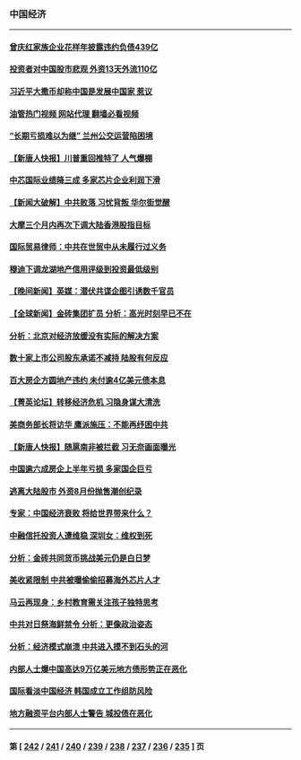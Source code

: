 ### 中国经济
---
#### [曾庆红家族企业花样年披露违约负债439亿](../../pages/ncid283/n14061791.md?08272045) 
#### [投资者对中国股市悲观 外资13天外流110亿](../../pages/ncid283/n14061517.md?08272045) 
#### [习近平大撒币却称中国是发展中国家 惹议](../../pages/ncid283/n14061495.md?08272045) 
#### [油管热门视频 网站代理 翻墙必看视频](http://138.2.39.72:81/youtube.html?epic-marker?08272045)
#### [“长期亏损难以为继” 兰州公交运营陷困境](../../pages/ncid283/n14061388.md?08272045) 
#### [【新唐人快报】川普重回推特了 人气爆棚](../../pages/ncid283/n14061352.md?08272045) 
#### [中芯国际业绩降三成 多家芯片企业利润下滑](../../pages/ncid283/n14061314.md?08272045) 
#### [【新闻大破解】中共败落 习忧背叛 华尔街觉醒](../../pages/ncid283/n14061272.md?08272045) 
#### [大摩三个月内再次下调大陆香港股指目标](../../pages/ncid283/n14061261.md?08272045) 
#### [国际贸易律师：中共在世贸中从未履行过义务](../../pages/ncid283/n14060603.md?08272045) 
#### [穆迪下调龙湖地产信用评级到投资最低级别](../../pages/ncid283/n14061226.md?08272045) 
#### [【晚间新闻】英媒：潜伏共谍企图引诱数千官员](../../pages/ncid283/n14061003.md?08272045) 
#### [【全球新闻】金砖集团扩员 分析：高光时刻早已不在](../../pages/ncid283/n14061004.md?08272045) 
#### [分析：北京对经济放缓没有实际的解决方案](../../pages/ncid283/n14060906.md?08272045) 
#### [数十家上市公司股东承诺不减持 陆股有何反应](../../pages/ncid283/n14060751.md?08272045) 
#### [百大房企方圆地产违约 未付逾4亿美元债本息](../../pages/ncid283/n14060727.md?08272045) 
#### [【菁英论坛】转移经济危机 习隐身谋大清洗](../../pages/ncid283/n14060698.md?08272045) 
#### [美商务部长将访华 鹰派施压：不能再纾困中共](../../pages/ncid283/n14060716.md?08272045) 
#### [【新唐人快报】随扈南非被拦截 习无奈画面曝光](../../pages/ncid283/n14060709.md?08272045) 
#### [中国逾六成房企上半年亏损 多家国企巨亏](../../pages/ncid283/n14060637.md?08272045) 
#### [逃离大陆股市 外资8月份抛售潮创纪录](../../pages/ncid283/n14060628.md?08272045) 
#### [专家：中国经济衰败 将给世界带来什么？](../../pages/ncid283/n14059746.md?08272045) 
#### [中融信托投资人遭维稳 深圳女：维权到死](../../pages/ncid283/n14059695.md?08272045) 
#### [分析：金砖共同货币挑战美元仍是白日梦](../../pages/ncid283/n14060563.md?08272045) 
#### [美收紧限制 中共被曝偷偷招募海外芯片人才](../../pages/ncid283/n14060258.md?08272045) 
#### [马云再现身：乡村教育需关注孩子独特思考](../../pages/ncid283/n14060236.md?08272045) 
#### [中共对日祭海鲜禁令 分析：更像政治姿态](../../pages/ncid283/n14060469.md?08272045) 
#### [分析：经济模式崩溃 中共进入摸不到石头的河](../../pages/ncid283/n14060468.md?08272045) 
#### [内部人士爆中国高达9万亿美元地方债形势正在恶化](../../pages/ncid283/n14060207.md?08272045) 
#### [国际看淡中国经济 韩国成立工作组防风险](../../pages/ncid283/n14060205.md?08272045) 
#### [地方融资平台内部人士警告 城投债在恶化](../../pages/ncid283/n14060147.md?08272045) 

---
#### 第 [ [242](./242.md?08272045) / [241](./241.md?08272045) / [240](./240.md?08272045) / [239](./239.md?08272045) / [238](./238.md?08272045) / [237](./237.md?08272045) / [236](./236.md?08272045) / [235](./235.md?08272045) ] 页
